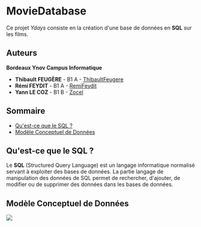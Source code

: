 # MovieDatabase
Ce projet *Ydays* consiste en la création d'une base de données en **SQL** sur les films.

## Auteurs
**Bordeaux Ynov Campus Informatique**
*   **Thibault FEUGÈRE** - B1 A - [ThibaultFeugere](https://github.com/ThibaultFeugere)
*   **Rémi FEYDIT** - B1 A - [RemiFeydit](https://github.com/RemiFeydit)
*   **Yann LE COZ** - B1 B - [Zocel](https://github.com/Zocel)

## Sommaire
*   [Qu'est-ce que le SQL ?](#quest-ce-que-le-sql-)
*   [Modèle Conceptuel de Données](#modèle-conceptuel-de-données)

## Qu'est-ce que le SQL ?
Le **SQL** (Structured Query Language) est un langage informatique normalisé servant à exploiter des bases de données. La partie langage de manipulation des données de SQL permet de rechercher, d'ajouter, de modifier ou de supprimer des données dans les bases de données.

## Modèle Conceptuel de Données
![](https://raw.githubusercontent.com/Zocel/MovieDatabase/master/Sch%C3%A9ma%20MCD%20MovieDatabase.png)
